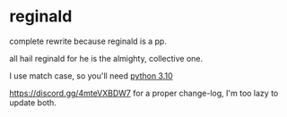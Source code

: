 # reginald

complete rewrite because reginald is a pp.

all hail reginald for he is the almighty, collective one.

I use match case, so you'll need [python 3.10](https://www.python.org/downloads/release/python-3100b3/)

https://discord.gg/4mteVXBDW7 for a proper change-log, I'm too lazy to update both.